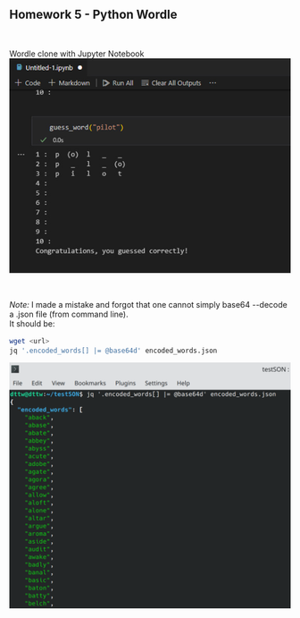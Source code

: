 ## Homework 5 - Python Wordle

<br/>

Wordle clone with Jupyter Notebook  
![PyWordle](./assets/py_wordle.jpg)  

<br/>

*Note:* I made a mistake and forgot that one cannot simply base64 --decode a .json file (from command line).  
It should be:
```bash
wget <url>
jq '.encoded_words[] |= @base64d' encoded_words.json 
``` 
  
![base64JSON](./assets/base_encoded.png)